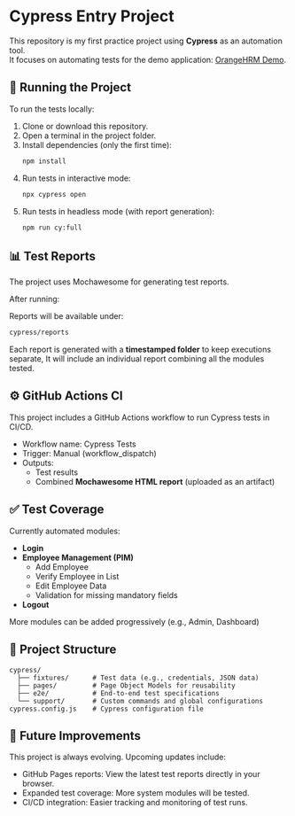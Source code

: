 # Cypress Entry Project

This repository is my first practice project using **Cypress** as an automation tool.  
It focuses on automating tests for the demo application: [OrangeHRM Demo](https://opensource-demo.orangehrmlive.com).

## 🚀 Running the Project

To run the tests locally:

1. Clone or download this repository.
2. Open a terminal in the project folder.
3. Install dependencies (only the first time):
   ```bash
   npm install
   ```
4. Run tests in interactive mode:
   ```bash
   npx cypress open
   ```
5. Run tests in headless mode (with report generation):
   ```bash
   npm run cy:full
   ```

## 📊 Test Reports

The project uses Mochawesome for generating test reports.

After running:
   
Reports will be available under:
   ```bash
   cypress/reports
   ```
Each report is generated with a **timestamped folder** to keep executions separate, It will include an individual report combining all the modules tested.

## ⚙️ GitHub Actions CI

This project includes a GitHub Actions workflow to run Cypress tests in CI/CD.

* Workflow name: Cypress Tests
* Trigger: Manual (workflow_dispatch)
* Outputs:
   * Test results
   * Combined **Mochawesome HTML report** (uploaded as an artifact)

## ✅ Test Coverage

Currently automated modules:
* **Login**
* **Employee Management (PIM)**
     * Add Employee
     * Verify Employee in List
     * Edit Employee Data
     * Validation for missing mandatory fields
* **Logout**

More modules can be added progressively (e.g., Admin, Dashboard)


## 📂 Project Structure

```text
cypress/
  ├── fixtures/      # Test data (e.g., credentials, JSON data)
  ├── pages/         # Page Object Models for reusability
  ├── e2e/           # End-to-end test specifications
  └── support/       # Custom commands and global configurations
cypress.config.js    # Cypress configuration file
```

## 📌 Future Improvements

This project is always evolving. Upcoming updates include:
* GitHub Pages reports: View the latest test reports directly in your browser.
* Expanded test coverage: More system modules will be tested.
* CI/CD integration: Easier tracking and monitoring of test runs.
